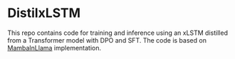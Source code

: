 # DistilxLSTM

This repo contains code for training and inference using an xLSTM distilled from a Transformer model with DPO and SFT. The code is based on [MambaInLlama](https://github.com/jxiw/MambaInLlama/tree/main) implementation.

